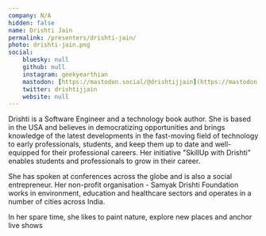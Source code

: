 ```yaml
---
company: N/A
hidden: false
name: Drishti Jain
permalink: /presenters/drishti-jain/
photo: drishti-jain.png
social:
    bluesky: null
    github: null
    instagram: geekyearthian
    mastodon: [https://mastodon.social/@drishtijjain](https://mastodon.social/@drishtijjain)
    twitter: drishtijjain
    website: null
---
```


Drishti is a Software Engineer and a technology book author. She is based in the USA and believes in democratizing opportunities and brings knowledge of the latest developments in the fast-moving field of technology to early professionals, students, and keep them up to date and well-equipped for their professional careers. Her initiative "SkillUp with Drishti" enables students and professionals to grow in their career.

She has spoken at conferences across the globe and is also a social entrepreneur. Her non-profit organisation - Samyak Drishti Foundation works in environment, education and healthcare sectors and operates in a number of cities across India.

In her spare time, she likes to paint nature, explore new places and anchor live shows
